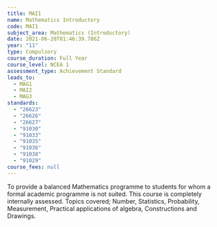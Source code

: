 ```yaml
---
title: MAI1
name: Mathematics Introductory
code: MAI1
subject_area: Mathematics (Introductory)
date: 2021-06-28T01:46:39.786Z
year: "11"
type: Compulsory
course_duration: Full Year
course_level: NCEA 1
assessment_type: Achievement Standard
leads_to:
  - MAG1
  - MAI2
  - MAG3
standards:
  - "26623"
  - "26626"
  - "26627"
  - "91030"
  - "91033"
  - "91035"
  - "91036"
  - "91038"
  - "91029"
course_fees: null
---
```

To provide a balanced Mathematics programme to students for whom a formal academic programme is not suited. This course is completely internally assessed. Topics covered; Number, Statistics, Probability, Measurement, Practical applications of algebra, Constructions and Drawings.